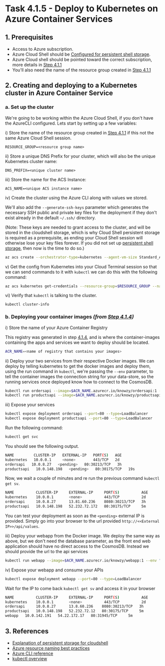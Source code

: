 # Task 4.1.5 - Deploy to Kubernetes on Azure Container Services

## 1. Prerequisites

* Access to Azure subscription.
* Azure Cloud Shell should be [Configured for persistent shell storage](https://github.com/jluk/ACC-Documentation/blob/master/persisting-shell-storage.md).
* Azure Cloud shell should be pointed toward the correct subscription, more details in [Step 4.1.1](./411_CosmosDB.md)
* You'll also need the name of the resource group created in [Step 4.1.1](./411_CosmosDB.md)


## 2. Creating and deploying to a Kubernetes cluster in Azure Container Service

### a. Set up the cluster

We're going to be working within the Azure Cloud Shell, if you don't have the AzureCLI configured. Lets start by setting up a few variables:

i) Store the name of the resource group created in [Step 4.1.1](./411_CosmosDB.md) if this not the same Azure Cloud Shell session.

    RESOURCE_GROUP=<resource group name>

ii) Store a unique DNS Prefix for your cluster, which will also be the unique Kubernetes cluster name:

    DNS_PREFIX=<unique cluster name>

iii) Store the name for the ACS Instance:

    ACS_NAME=<unique ACS instance name>

iv) Create the cluster using the Azure CLI along with values we stored.

We'll also add the `--generate-ssh-keys` parameter which generates the necessary SSH public and private key files for the deployment if they don't exist already in the default `~/.ssh/` directory.

(Note: These keys are needed to grant access to the cluster, and will be stored in the cloudshell storage, which is why Cloud Shell persistent storage is required as a prerequisite, as ending your Cloud Shell session will otherwise lose your key files forever. If you did not set up [persistent shell storage](https://github.com/jluk/ACC-Documentation/blob/master/persisting-shell-storage.md), then now is the time to do so.)

```bash
az acs create --orchestrator-type=kubernetes --agent-vm-size Standard_A1 --resource-group $RESOURCE_GROUP --name=$ACS_NAME --dns-prefix=$DNS_PREFIX --generate-ssh-keys
```

v) Get the config from Kubernetes into your Cloud Terminal session so that we can send commands to it with `kubectl` we can do this with the following command:

```bash
az acs kubernetes get-credentials --resource-group=$RESOURCE_GROUP --name=$ACS_NAME
```

vi) Verify that `kubectl` is talking to the cluster.

    kubectl cluster-info

### b. Deploying your container images _(from [Step 4.1.4](./414_Docker.md))_

i) Store the name of your Azure Container Registry

This registry was generated in step [4.1.4](./414_Docker.md#acr), and is where the container-images containing the apps and services we want to deploy should be located.

```bash
ACR_NAME=<name of registry that contains your images>
```

ii) Deploy your two services from their respective Docker images. We can deploy by telling kubernetes to get the docker images and deploy them, using the run command in `kubectl`, we're passing the `--env` parameter, to tell the container images the connection string for your data-store, so the running services once deployed know how to connect to the CosmosDB.

```bash
kubectl run ordersapi --image=$ACR_NAME.azurecr.io/knowzy/ordersapi:1 --env "COSMOSDB_ENDPOINT=https://<< your cosmosdb name>>.documents.azure.com:443/" --env "COSMOSDB_KEY=<your Cosmos DB key string>"
kubectl run productsapi --image=$ACR_NAME.azurecr.io/knowzy/productsapi:1 --env "COSMOSDB_ENDPOINT=https://<< your cosmosdb name>>.documents.azure.com:443/" --env "COSMOSDB_KEY=<your Cosmos DB key string>"
```

iii) Expose your services

```bash
kubectl expose deployment ordersapi --port=80 --type=LoadBalancer
kubectl expose deployment productsapi --port=80 --type=LoadBalancer
```

Run the following command:

```bash
kubectl get svc
```

You should see the following output.

```bash
NAME         CLUSTER-IP   EXTERNAL-IP   PORT(S)   AGE
kubernetes   10.0.0.1     <none>        443/TCP   2d
ordersapi   10.0.8.27   <pending>   80:30213/TCP   3h
productsapi   10.0.148.198   <pending>   80:30175/TCP   19s
```

Now, we wait a couple of minutes and re run the previous command `kubectl get sv`.

```bash
NAME          CLUSTER-IP     EXTERNAL-IP     PORT(S)          AGE
kubernetes    10.0.0.1       <none>          443/TCP          2d
ordersapi     10.0.8.27      13.81.60.236    8080:30213/TCP   3h
productsapi   10.0.148.198   52.232.72.172   80:30175/TCP     5m
```

You can test your deployment as soon as the `<pending>` external IP is provided. Simply go into your browser to the url provided `http://<<External IP>>/api/values`.


iii) Deploy your webapp from the Docker image. We deploy the same way as above, but we don't need the database parameter, as the front end web application should have no direct access to the CosmosDB. Instead we should provide the url to the api services

```bash
kubectl run webapp --image=$ACR_NAME.azurecr.io/knowzy/webapp:1 --env "PRODUCTSAPI_URL=<<Orders API IP>>" --env "ORDERAPI_URL=<<Orders API IP>>"
```

iv) Expose your webapp and consume your APIs

```bash
kubectl expose deployment webapp --port=80 --type=LoadBalancer
```

Wait for the IP to come back `kubectl get sv` and access it in your browser

```bash
NAME          CLUSTER-IP     EXTERNAL-IP     PORT(S)          AGE
kubernetes    10.0.0.1       <none>          443/TCP          2d
ordersapi     10.0.8.27      13.8.60.236    8080:30213/TCP   3h
productsapi   10.0.148.198   52.232.72.12   80:30175/TCP     5m
webapp   10.0.142.191   54.22.172.17   80:31945/TCP     5m
```

## 3. References

* [Explanation of persistent storage for cloudshell](https://github.com/jluk/ACC-Documentation/blob/master/persisting-shell-storage.md)
* [Azure resource naming best practices](https://docs.microsoft.com/en-us/azure/architecture/best-practices/naming-conventions)
* [Azure CLI reference](https://docs.microsoft.com/en-us/cli/azure/get-started-with-azure-cli)
* [kubectl overview](https://kubernetes.io/docs/user-guide/kubectl-overview/)
